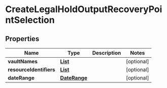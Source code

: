 

# CreateLegalHoldOutputRecoveryPointSelection


## Properties

| Name | Type | Description | Notes |
|------------ | ------------- | ------------- | -------------|
|**vaultNames** | [**List**](List.md) |  |  [optional] |
|**resourceIdentifiers** | [**List**](List.md) |  |  [optional] |
|**dateRange** | [**DateRange**](DateRange.md) |  |  [optional] |



